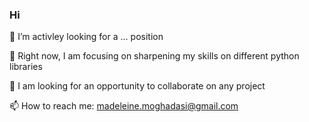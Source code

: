 ### Hi

 🔭 I’m activley looking for a ... position
 
 🌱 Right now, I am focusing on sharpening my skills on different python libraries
 
 👯 I am looking for an opportunity to collaborate on any project
 
 📫 How to reach me: madeleine.moghadasi@gmail.com
 

 
